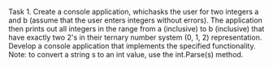 Task 1. Create a console application, whichasks the user for two integers a and b (assume
that the user enters integers without errors). The application then prints out all integers
in the range from a (inclusive) to b (inclusive) that have exactly two 2's in their ternary
number system (0, 1, 2) representation. Develop a console application that implements
the specified functionality.
Note: to convert a string s to an int value, use the int.Parse(s) method.
